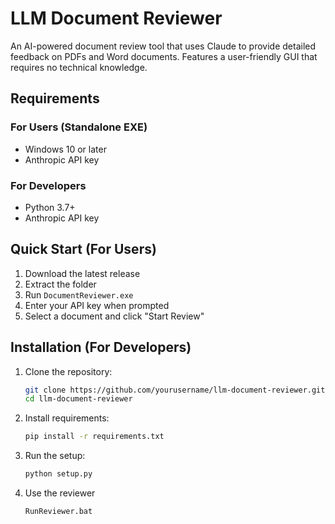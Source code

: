 # LLM Document Reviewer

An AI-powered document review tool that uses Claude to provide detailed feedback on PDFs and Word documents. Features a user-friendly GUI that requires no technical knowledge.

## Requirements

### For Users (Standalone EXE)
- Windows 10 or later
- Anthropic API key

### For Developers
- Python 3.7+
- Anthropic API key

## Quick Start (For Users)

1. Download the latest release
2. Extract the folder
3. Run `DocumentReviewer.exe`
4. Enter your API key when prompted
5. Select a document and click "Start Review"

## Installation (For Developers)

1. Clone the repository:
   ```bash
   git clone https://github.com/yourusername/llm-document-reviewer.git
   cd llm-document-reviewer

2. Install requirements:
   ```bash
   pip install -r requirements.txt

3. Run the setup:
   ```bash
   python setup.py

4. Use the reviewer
   ```bash
   RunReviewer.bat
